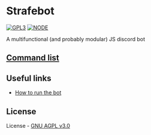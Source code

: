# Strafebot
[![GPL3](https://img.shields.io/badge/License-GNU%20AGPLv3-blue.svg?style=flat-square)](https://gitlab.com/BarkingDog/barking-bot/blob/master/LICENSE.md)
[![NODE](https://img.shields.io/badge/Language-node.js-brightgreen.svg?style=flat-square)](https://nodejs.org/en/)

A multifunctional (and probably modular) JS discord bot

## [Command list](DOCS/commands.md)

## Useful links
* [How to run the bot](DOCS/usage.md)

## License
License - [GNU AGPL v3.0](LICENSE.md)
